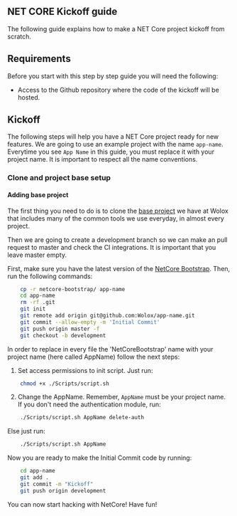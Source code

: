 NET CORE Kickoff guide
-------------------------

The following guide explains how to make a NET Core project kickoff from scratch.

## Requirements

Before you start with this step by step guide you will need the following:
* Access to the Github repository where the code of the kickoff will be hosted.

## Kickoff

The following steps will help you have a NET Core project ready for new features. We are going to use an example project with the name `app-name`. Everytime you see `App Name` in this guide, you must replace it with your project name. It is important to respect all the name conventions.

### Clone and project base setup

#### Adding base project

The first thing you need to do is to clone the [base project](https://github.com/wolox/netcore-bootstrap) we have at Wolox that includes many of the common tools we use everyday, in almost every project.

Then we are going to create a development branch so we can make an pull request to master and check the CI integrations. It is important that you leave master empty.

First, make sure you have the latest version of the [NetCore Bootstrap](https://github.com/wolox/netcore-bootstrap). Then, run the following commands:
```bash
    cp -r netcore-bootstrap/ app-name
    cd app-name
    rm -rf .git
    git init
    git remote add origin git@github.com:Wolox/app-name.git
    git commit --allow-empty -m 'Initial Commit'
    git push origin master -f
    git checkout -b development
```

In order to replace in every file the 'NetCoreBootstrap' name with your project name (here called AppName) follow the next steps:
1. Set access permissions to init script.
Just run:
```bash
    chmod +x ./Scripts/script.sh
```
2. Change the AppName. Remember, `AppName` must be your project name.
If you don't need the authentication module, run: 
```bash
    ./Scripts/script.sh AppName delete-auth
```
Else just run:
```bash
    ./Scripts/script.sh AppName
```

Now you are ready to make the Initial Commit code by running:

```bash
    cd app-name
    git add .
    git commit -m "Kickoff"
    git push origin development
```

You can now start hacking with NetCore! Have fun!
